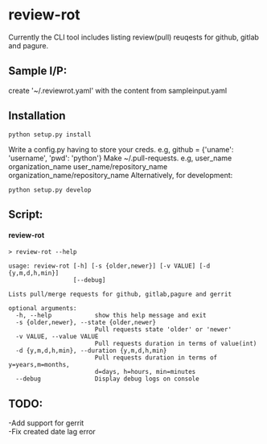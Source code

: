 # review-rot
Currently the CLI tool includes listing review(pull) reuqests for github, gitlab and pagure.

## Sample I/P:
create '~/.reviewrot.yaml' with the content from sampleinput.yaml

## Installation
```shell
python setup.py install
```

Write a config.py having to store your creds. e.g,
	github = {'uname': 'username', 'pwd': 'python'}
Make ~/.pull-requests. e.g,
	user_name
	organization_name
	user_name/repository_name 
	organization_name/repository_name
Alternatively, for development:
```shell
python setup.py develop
```

## Script:

#### review-rot
```shell
> review-rot --help

usage: review-rot [-h] [-s {older,newer}] [-v VALUE] [-d {y,m,d,h,min}]
                  [--debug]

Lists pull/merge requests for github, gitlab,pagure and gerrit

optional arguments:
  -h, --help            show this help message and exit
  -s {older,newer}, --state {older,newer}
                        Pull requests state 'older' or 'newer'
  -v VALUE, --value VALUE
                        Pull requests duration in terms of value(int)
  -d {y,m,d,h,min}, --duration {y,m,d,h,min}
                        Pull requests duration in terms of y=years,m=months,
                        d=days, h=hours, min=minutes
  --debug               Display debug logs on console
```

## TODO:
-Add support for gerrit  
-Fix created date lag error  
